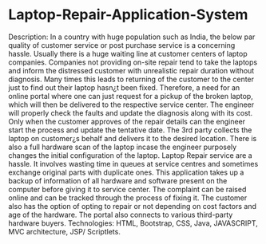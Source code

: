 # Laptop-Repair-Application-System
Description: In a country with huge population such as India,
the below par quality of customer service or post purchase service is a concerning
hassle. Usually there is a huge waiting line at customer centers of laptop
companies. Companies not providing on-site repair tend to take the laptops and
inform the distressed customer with unrealistic repair duration without diagnosis.
Many times this leads to returning of the customer to the center just to find out their
laptop hasn¿t been fixed. Therefore, a need for an online portal where one can just
request for a pickup of the broken laptop, which will then be delivered to the
respective service center. The engineer will properly check the faults and update
the diagnosis along with its cost. Only when the customer approves of the repair
details can the engineer start the process and update the tentative date. The 3rd
party collects the laptop on customer¿s behalf and delivers it to the desired
location. There is also a full hardware scan of the laptop incase the engineer
purposely changes the initial configuration of the laptop.
Laptop Repair service are a hassle. It involves wasting time in queues at service centres and sometimes exchange original parts with duplicate ones.
This application takes up a backup of information of all hardware and software present on the computer before giving it to service center. The complaint can be raised online and can be tracked through the process of fixing it. 
The customer also has the option of opting to repair or not depending on cost factors and age of the hardware. The portal also connects to various third-party hardware buyers.
Technologies: HTML, Bootstrap, CSS, Java, JAVASCRIPT, MVC architecture, JSP/ Scriptlets.
